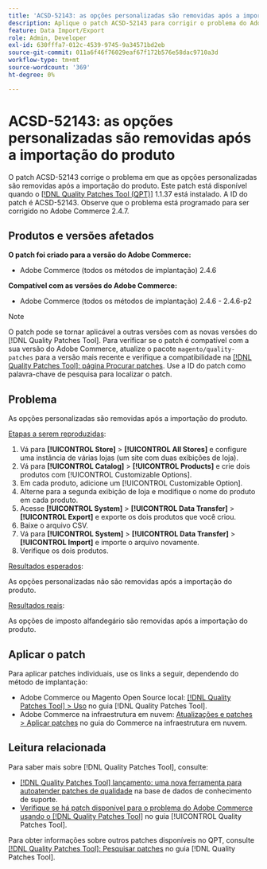 ```yaml
---
title: 'ACSD-52143: as opções personalizadas são removidas após a importação do produto'
description: Aplique o patch ACSD-52143 para corrigir o problema do Adobe Commerce em que as opções de personalização são removidas após a importação do produto.
feature: Data Import/Export
role: Admin, Developer
exl-id: 630fffa7-012c-4539-9745-9a34571bd2eb
source-git-commit: 011a6f46f76029eaf67f172b576e58dac9710a3d
workflow-type: tm+mt
source-wordcount: '369'
ht-degree: 0%

---
```


# ACSD-52143: as opções personalizadas são removidas após a importação do produto

O patch ACSD-52143 corrige o problema em que as opções personalizadas são removidas após a importação do produto. Este patch está disponível quando o [[!DNL Quality Patches Tool (QPT)]](https://experienceleague.adobe.com/en/docs/commerce-operations/tools/quality-patches-tool/quality-patches-tool-to-self-serve-quality-patches) 1.1.37 está instalado. A ID do patch é ACSD-52143. Observe que o problema está programado para ser corrigido no Adobe Commerce 2.4.7.

## Produtos e versões afetados

**O patch foi criado para a versão do Adobe Commerce:**

* Adobe Commerce (todos os métodos de implantação) 2.4.6

**Compatível com as versões do Adobe Commerce:**

* Adobe Commerce (todos os métodos de implantação) 2.4.6 - 2.4.6-p2

>[!NOTE]
>
>O patch pode se tornar aplicável a outras versões com as novas versões do [!DNL Quality Patches Tool]. Para verificar se o patch é compatível com a sua versão do Adobe Commerce, atualize o pacote `magento/quality-patches` para a versão mais recente e verifique a compatibilidade na [[!DNL Quality Patches Tool]: página Procurar patches](https://experienceleague.adobe.com/tools/commerce-quality-patches/index.html). Use a ID do patch como palavra-chave de pesquisa para localizar o patch.

## Problema

As opções personalizadas são removidas após a importação do produto.

<u>Etapas a serem reproduzidas</u>:

1. Vá para **[!UICONTROL Store]** > **[!UICONTROL All Stores]** e configure uma instância de várias lojas (um site com duas exibições de loja).
1. Vá para **[!UICONTROL Catalog]** > **[!UICONTROL Products]** e crie dois produtos com [!UICONTROL Customizable Options].
1. Em cada produto, adicione um [!UICONTROL Customizable Option].
1. Alterne para a segunda exibição de loja e modifique o nome do produto em cada produto.
1. Acesse **[!UICONTROL System]** > **[!UICONTROL Data Transfer]** > **[!UICONTROL Export]** e exporte os dois produtos que você criou.
1. Baixe o arquivo CSV.
1. Vá para **[!UICONTROL System]** > **[!UICONTROL Data Transfer]** > **[!UICONTROL Import]** e importe o arquivo novamente.
1. Verifique os dois produtos.

<u>Resultados esperados</u>:

As opções personalizadas não são removidas após a importação do produto.

<u>Resultados reais</u>:

As opções de imposto alfandegário são removidas após a importação do produto.

## Aplicar o patch

Para aplicar patches individuais, use os links a seguir, dependendo do método de implantação:

* Adobe Commerce ou Magento Open Source local: [[!DNL Quality Patches Tool] > Uso](/help/tools/quality-patches-tool/usage.md) no guia [!DNL Quality Patches Tool].
* Adobe Commerce na infraestrutura em nuvem: [Atualizações e patches > Aplicar patches](https://experienceleague.adobe.com/docs/commerce-cloud-service/user-guide/develop/upgrade/apply-patches.html) no guia do Commerce na infraestrutura em nuvem.

## Leitura relacionada

Para saber mais sobre [!DNL Quality Patches Tool], consulte:

* [[!DNL Quality Patches Tool] lançamento: uma nova ferramenta para autoatender patches de qualidade](https://experienceleague.adobe.com/en/docs/commerce-operations/tools/quality-patches-tool/quality-patches-tool-to-self-serve-quality-patches) na base de dados de conhecimento de suporte.
* [Verifique se há patch disponível para o problema do Adobe Commerce usando o  [!DNL Quality Patches Tool]](/help/tools/quality-patches-tool/patches-available-in-qpt/check-patch-for-magento-issue-with-magento-quality-patches.md) no guia [!UICONTROL Quality Patches Tool].


Para obter informações sobre outros patches disponíveis no QPT, consulte [[!DNL Quality Patches Tool]: Pesquisar patches](https://experienceleague.adobe.com/tools/commerce-quality-patches/index.html) no guia [!DNL Quality Patches Tool].
